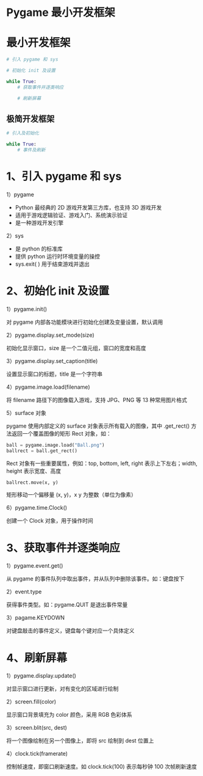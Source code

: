 # Pygame 最小开发框架

# 最小开发框架

```python
# 引入 pygame 和 sys

# 初始化 init 及设置

while True:
	# 获取事件并逐类响应

	# 刷新屏幕
```

## 极简开发框架
```python
# 引入及初始化

while True:
	# 事件及刷新
```

# 1、引入 pygame 和 sys

1）pygame

* Python 最经典的 2D 游戏开发第三方库，也支持 3D 游戏开发
* 适用于游戏逻辑验证、游戏入门、系统演示验证
* 是一种游戏开发引擎

2）sys

* 是 python 的标准库
* 提供 python 运行时环境变量的操控
* sys.exit( ) 用于结束游戏并退出
# 2、初始化 init 及设置
1）pygame.init()

对 pygame 内部各功能模块进行初始化创建及变量设置，默认调用

2）pygame.display.set_mode(size)

初始化显示窗口，size 是一个二值元组，窗口的宽度和高度

3）pygame.display.set_caption(title)

设置显示窗口的标题，title 是一个字符串

4）pygame.image.load(filename)

将 filename 路径下的图像载入游戏，支持 JPG、PNG 等 13 种常用图片格式

5）surface 对象

pygame 使用内部定义的 surface 对象表示所有载入的图像，其中 .get_rect() 方法返回一个覆盖图像的矩形 Rect 对象，如：

```python
ball = pygame.image.load("Ball.png")
ballrect = ball.get_rect()
```

Rect 对象有一些重要属性，例如：top, bottom, left, right 表示上下左右；width, height 表示宽度、高度
```python
ballrect.move(x, y) 
```
矩形移动一个偏移量 (x, y)，x y 为整数（单位为像素）

6）pygame.time.Clock()

创建一个 Clock 对象，用于操作时间

# 3、获取事件并逐类响应

1）pygame.event.get()

从 pygame 的事件队列中取出事件，并从队列中删除该事件。如：键盘按下

2）event.type

获得事件类型。如：pygame.QUIT 是退出事件常量

3）pagame.KEYDOWN

对键盘敲击的事件定义，键盘每个键对应一个具体定义

# 4、刷新屏幕

1）pygame.display.update()

对显示窗口进行更新，对有变化的区域进行绘制

2）screen.fill(color)

显示窗口背景填充为 color 颜色，采用 RGB 色彩体系

3）screen.blit(src, dest)

将一个图像绘制在另一个图像上，即将 src 绘制到 dest 位置上

4）clock.tick(framerate)

控制帧速度，即窗口刷新速度。如 clock.tick(100) 表示每秒钟 100 次帧刷新速度
